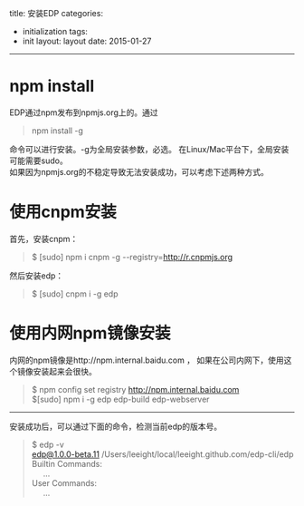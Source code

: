 title: 安装EDP
categories:
- initialization
tags:
- init
layout:
    layout
date:
    2015-01-27
---


# npm install
EDP通过npm发布到npmjs.org上的。通过 

>npm install -g   
 
命令可以进行安装。-g为全局安装参数，必选。 在Linux/Mac平台下，全局安装可能需要sudo。  
如果因为npmjs.org的不稳定导致无法安装成功，可以考虑下述两种方式。

# 使用cnpm安装
首先，安装cnpm：

>$ [sudo] npm i cnpm -g --registry=http://r.cnpmjs.org

然后安装edp：

>$ [sudo] cnpm i -g edp

# 使用内网npm镜像安装

内网的npm镜像是http://npm.internal.baidu.com ， 如果在公司内网下，使用这个镜像安装起来会很快。

>$ npm config set registry http://npm.internal.baidu.com  
>$[sudo] npm i -g edp edp-build edp-webserver


-------
安装成功后，可以通过下面的命令，检测当前edp的版本号。
>$ edp -v  
>edp@1.0.0-beta.11 /Users/leeight/local/leeight.github.com/edp-cli/edp  
>Builtin Commands:  
>  &nbsp;&nbsp;&nbsp;&nbsp; ...  
>User Commands:  
>  &nbsp;&nbsp;&nbsp;&nbsp; ...
